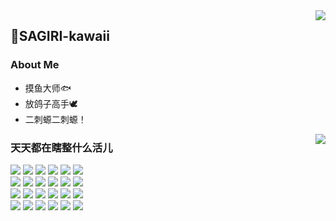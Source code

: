 <a href="https://github.com/anuraghazra/github-readme-stats">
  <img align="right" src="https://github-readme-stats.vercel.app/api?username=SAGIRI-kawaii&show_icons=true&hide_border=true&include_all_commits_disable=false&custom_title=纱雾酱世界第一可爱！！！&count_private=true">
</a>

## 🌱SAGIRI-kawaii
### About Me
- 摸鱼大师🐟
- 放鸽子高手🕊
- 二刺螈二刺螈！

<a href=#>
  <img align="right" src="https://github-readme-stats.vercel.app/api/top-langs/?username=SAGIRI-kawaii&layout=compact&hide_border=true">
</a>

### 天天都在瞎整什么活儿

![](https://img.shields.io/badge/-Python-3776ab?style=flat-square&logo=python&logoColor=fff)
![](https://img.shields.io/badge/-Python-3776ab?style=flat-square&logo=python&logoColor=fff)
![](https://img.shields.io/badge/-Python-3776ab?style=flat-square&logo=python&logoColor=fff)
![](https://img.shields.io/badge/-Python-3776ab?style=flat-square&logo=python&logoColor=fff)
![](https://img.shields.io/badge/-Python-3776ab?style=flat-square&logo=python&logoColor=fff)
![](https://img.shields.io/badge/-HTML5-e34f26?style=flat-square&logo=HTML5&logoColor=fff)
<br>
![](https://img.shields.io/badge/-Python-3776ab?style=flat-square&logo=python&logoColor=fff)
![](https://img.shields.io/badge/-Python-3776ab?style=flat-square&logo=python&logoColor=fff)
![](https://img.shields.io/badge/-Python-3776ab?style=flat-square&logo=python&logoColor=fff)
![](https://img.shields.io/badge/-Python-3776ab?style=flat-square&logo=python&logoColor=fff)
![](https://img.shields.io/badge/-Python-3776ab?style=flat-square&logo=python&logoColor=fff)
![](https://img.shields.io/badge/-Vue.js-e34f26?style=flat-square&logo=javascript&logoColor=fff)
<br>
![](https://img.shields.io/badge/-Python-3776ab?style=flat-square&logo=python&logoColor=fff)
![](https://img.shields.io/badge/-Python-3776ab?style=flat-square&logo=python&logoColor=fff)
![](https://img.shields.io/badge/-Python-3776ab?style=flat-square&logo=python&logoColor=fff)
![](https://img.shields.io/badge/-Python-3776ab?style=flat-square&logo=python&logoColor=fff)
![](https://img.shields.io/badge/-Python-3776ab?style=flat-square&logo=python&logoColor=fff)
![](https://img.shields.io/badge/-Java-ce0000?style=flat-square&logo=Java&logoColor=fff)
<br>
![](https://img.shields.io/badge/-Python-3776ab?style=flat-square&logo=python&logoColor=fff)
![](https://img.shields.io/badge/-Python-3776ab?style=flat-square&logo=python&logoColor=fff)
![](https://img.shields.io/badge/-Python-3776ab?style=flat-square&logo=python&logoColor=fff)
![](https://img.shields.io/badge/-Python-3776ab?style=flat-square&logo=python&logoColor=fff)
![](https://img.shields.io/badge/-Python-3776ab?style=flat-square&logo=python&logoColor=fff)
![](https://img.shields.io/badge/-C%2b%2b-cc961c?style=flat-square&logo=C%2b%2b&logoColor=fff)
